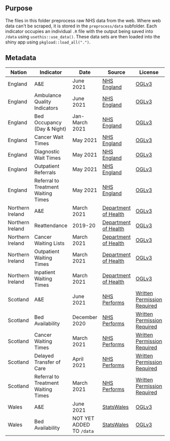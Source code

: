 ## Purpose
The files in this folder preprocess raw NHS data from the web. Where web data can't be scraped, it is stored in the `preprocess/data` subfolder. Each indicator occupies an individual `.R` file with the output being saved into `/data` using `usethis::use_data()`. These data sets are then loaded into the shiny app using `pkgload::load_all(".")`.

## Metadata

| Nation | Indicator | Date | Source | License |
| --- | --- | --- | --- | --- |
| England | A&E | June 2021 | [NHS England](https://www.england.nhs.uk/statistics/statistical-work-areas/ae-waiting-times-and-activity/) | [OGLv3](https://www.nationalarchives.gov.uk/doc/open-government-licence/version/3/) |
| England | Ambulance Quality Indicators | June 2021 | [NHS England](https://www.england.nhs.uk/statistics/statistical-work-areas/ambulance-quality-indicators/) | [OGLv3](https://www.nationalarchives.gov.uk/doc/open-government-licence/version/3/) |
| England | Bed Occupancy (Day & Night) | Jan-March 2021 | [NHS England](https://www.england.nhs.uk/statistics/statistical-work-areas/bed-availability-and-occupancy/) | [OGLv3](https://www.nationalarchives.gov.uk/doc/open-government-licence/version/3/) |
| England | Cancer Wait Times | May 2021 | [NHS England](https://www.england.nhs.uk/statistics/statistical-work-areas/cancer-waiting-times/) | [OGLv3](https://www.nationalarchives.gov.uk/doc/open-government-licence/version/3/) |
| England | Diagnostic Wait Times  | May 2021 | [NHS England](https://www.england.nhs.uk/statistics/statistical-work-areas/diagnostics-waiting-times-and-activity/) | [OGLv3](https://www.nationalarchives.gov.uk/doc/open-government-licence/version/3/) |
| England | Outpatient Referrals | May 2021 | [NHS England](https://www.england.nhs.uk/statistics/statistical-work-areas/outpatient-referrals/) | [OGLv3](https://www.nationalarchives.gov.uk/doc/open-government-licence/version/3/) |
| England | Referral to Treatment Waiting Times | May 2021 | [NHS England](https://www.england.nhs.uk/statistics/statistical-work-areas/rtt-waiting-times/) | [OGLv3](https://www.nationalarchives.gov.uk/doc/open-government-licence/version/3/) |
| Northern Ireland | A&E | March 2021 | [Department of Health](https://www.health-ni.gov.uk/articles/emergency-care-waiting-times) | [OGLv3](https://www.health-ni.gov.uk/crown-copyright) |
| Northern Ireland | Reattendance | 2019-20 | [Department of Health](https://www.health-ni.gov.uk/) | [OGLv3](https://www.health-ni.gov.uk/crown-copyright) |
| Northern Ireland | Cancer Waiting Lists | March 2021 | [Department of Health](https://www.health-ni.gov.uk/publications/northern-ireland-waiting-time-statistics-cancer-waiting-times-january-march-2021) | [OGLv3](https://www.health-ni.gov.uk/crown-copyright) |
| Northern Ireland | Outpatient Waiting Times | March 2021 | [Department of Health](https://www.health-ni.gov.uk/publications/northern-ireland-waiting-time-statistics-outpatient-waiting-times-march-2021) | [OGLv3](https://www.health-ni.gov.uk/crown-copyright) |
| Northern Ireland | Inpatient Waiting Times | March 2021 | [Department of Health](https://www.health-ni.gov.uk/publications/northern-ireland-waiting-time-statistics-inpatient-and-day-case-waiting-times-march-2021) | [OGLv3](https://www.health-ni.gov.uk/crown-copyright) |
| Scotland | A&E | June 2021 | [NHS Performs](https://www.nhsperforms.scot/) | [Written Permission Required](https://www.nhsperforms.scot/terms-conditions/copyright/) |
| Scotland | Bed Availability | December 2020 | [NHS Performs](https://www.nhsperforms.scot/) | [Written Permission Required](https://www.nhsperforms.scot/terms-conditions/copyright/) |
| Scotland | Cancer Waiting Times | March 2021 | [NHS Performs](https://www.nhsperforms.scot/) | [Written Permission Required](https://www.nhsperforms.scot/terms-conditions/copyright/) |
| Scotland | Delayed Transfer of Care | April 2021 | [NHS Performs](https://www.nhsperforms.scot/) | [Written Permission Required](https://www.nhsperforms.scot/terms-conditions/copyright/) |
| Scotland | Referral to Treatment Waiting Times | March 2021 | [NHS Performs](https://www.nhsperforms.scot/) | [Written Permission Required](https://www.nhsperforms.scot/terms-conditions/copyright/) |
| Wales | A&E | June 2021 | [StatsWales](https://statswales.gov.wales/Catalogue/Health-and-Social-Care/NHS-Hospital-Waiting-Times/Accident-and-Emergency) | [OGLv3](https://www.nationalarchives.gov.uk/doc/open-government-licence/version/3/) |
| Wales | Bed Availability | NOT YET ADDED TO `/data` | [StatsWales](https://statswales.gov.wales/Catalogue/Health-and-Social-Care/NHS-Hospital-Activity/nhs-activity-and-capacity-during-the-coronavirus-pandemic/nhsbeds-by-date-localhealthboard) | [OGLv3](https://www.nationalarchives.gov.uk/doc/open-government-licence/version/3/) |